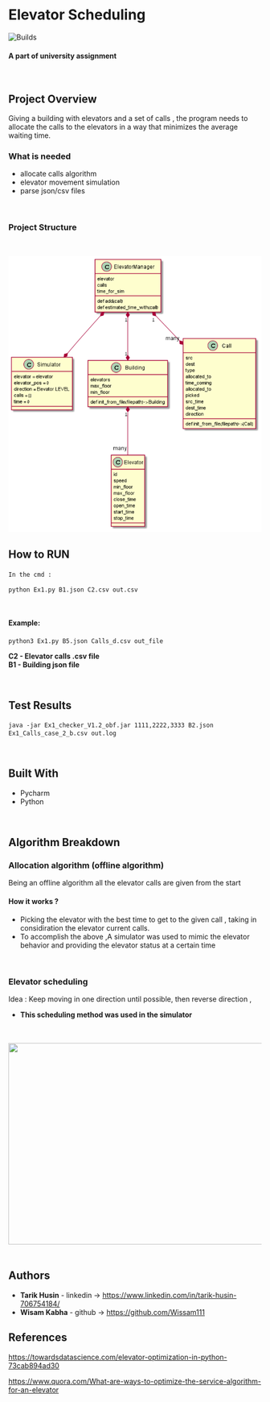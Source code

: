 # **Elevator Scheduling**
![Builds](https://github.com/project-chip/connectedhomeip/workflows/Builds/badge.svg)
#### A part of university assignment 


</br>



## Project Overview
Giving a building with elevators and a set of calls , the program needs to allocate the calls to the elevators 
in a way that minimizes the average waiting time.



### What is needed 
- allocate calls algorithm 
- elevator movement simulation
- parse json/csv files 

</br>


### Project Structure

</br>

![img.png](uml/img.png)



## How to RUN 

`In the cmd : `

    python Ex1.py B1.json C2.csv out.csv

</br>

#### Example:

    python3 Ex1.py B5.json Calls_d.csv out_file



**C2 - Elevator calls .csv file** 
</br>
**B1 - Building json file**



</br>

## Test Results
    java -jar Ex1_checker_V1.2_obf.jar 1111,2222,3333 B2.json Ex1_Calls_case_2_b.csv out.log



</br>

## Built With

* Pycharm 
* Python

</br>



## Algorithm Breakdown

### Allocation algorithm (offline algorithm)
Being an offline algorithm all the elevator calls are given from the start


#### How it works ? 
- Picking the elevator with the best time to get to the given call , taking in considiration the elevator current calls.
- To accomplish the above ,A simulator was used to mimic the elevator behavior and providing the elevator status at a certain time
  
</br>

### Elevator scheduling
Idea : Keep moving in one direction until possible, then reverse direction , 

- **This scheduling method was used in the simulator**



</br>
</br>
<img src="https://www.engineering.columbia.edu/files/seas/styles/816x460/public/content/cs_image/2021/05/newtemplate.jpg?itok=PMitgeiw" width="600" height="400" />


</br>
</br>



## Authors

* **Tarik Husin**  - linkedin -> https://www.linkedin.com/in/tarik-husin-706754184/
* **Wisam Kabha**  - github -> https://github.com/Wissam111


## References
    
https://towardsdatascience.com/elevator-optimization-in-python-73cab894ad30

https://www.quora.com/What-are-ways-to-optimize-the-service-algorithm-for-an-elevator



